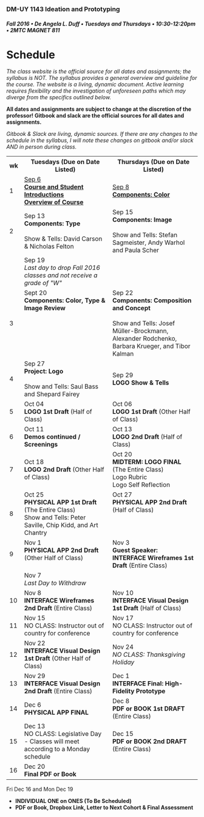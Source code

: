 ### DM-UY 1143 Ideation and Prototyping
##### Fall 2016 • De Angela L. Duff • Tuesdays and Thursdays • 10:30-12:20pm • 2MTC MAGNET 811

# Schedule

_The class website is the official source for all dates and assignments; the syllabus is NOT. The syllabus provides a general overview and guideline for the course. The website is a living, dynamic document. Active learning requires flexibility and the investigation of unforeseen paths which may diverge from the specifics outlined below._





**All dates and assignments are subject to change at the discretion of the professor! Gitbook and slack are the official sources for all dates and assignments.**

*Gitbook & Slack are living, dynamic sources. If there are any changes to the schedule in the syllabus, I will note these changes on gitbook and/or slack AND in person during class.*
<table>
    <tr>
        <th width="4%">wk</th>
        <th width="48%">Tuesdays (Due on Date Listed)</th>
        <th width="48%">Thursdays (Due on Date Listed)</th>
    </tr>
    <tr>
        <td>1</td>
        <td><a href="week_1_detail_sep_6.md">Sep 6<br><strong>Course and Student Introductions<br>Overview of Course</strong></a></td>
        <td><a href="week_1_detail_sep_8.md">Sep 8<br><strong>Components: Color</strong></a></td>
    </tr>
    <tr>
        <td>2</td>    
        <td><a href="week_2_detail_sep_8.md"></a>Sep 13<br><strong>Components: Type</strong><br><br>Show & Tells: David Carson & Nicholas Felton</td>
        <td valign="top"><a href="week_3_detail_sep_15.md"></a>Sep 15<br><strong>Components: Image</strong><br><br>Show and Tells: Stefan Sagmeister, Andy Warhol and Paula Scher</td>
    </tr>
    <tr>
        <td><td>Sep 19<br><i>Last day to drop Fall 2016 classes and not receive a grade of "W"</i></td><td></td>
    </tr
    <tr>
        <td>3</td> 
        <td valign="top"><a href="week_3_detail_sep_15.md"></a>Sept 20<br><strong>Components: Color, Type &amp; Image Review</strong></td>
        <td valign="top"><a href="week_4_detail_sep_22.md"></a>Sep 22<br><strong>Components: Composition and Concept</strong><br><br>Show and Tells: Josef Müller-Brockmann, Alexander Rodchenko, Barbara Krueger, and Tibor Kalman</td>
    </tr>
    <tr>
        <td>4</td>
        <td valign="top"><a href="week_4_detail_sep_22.md"></a>Sep 27<br><strong>Project: Logo</strong><br><br>Show and Tells: Saul Bass and Shepard Fairey</td>
        <td><a href="week_5_detail_sep_29.md"></a>Sep 29<br><strong>LOGO Show & Tells</strong></td>
    </tr>
    <tr>
        <td>5</td>
        <td><a href="week_5_detail_sep_29.md"></a>Oct 04<br><strong>LOGO 1st Draft</strong> (Half of Class)</td>
        <td><a href="week_6_detail_oct_6.md"></a>Oct 06<br><strong>LOGO 1st Draft</strong> (Other Half of Class)</td>
    </tr>
    <tr>
        <td>6</td>    
        <td><a href="week_6_detail_oct_6.md"></a>Oct 11<br><strong>Demos continued / Screenings</strong></td>
        <td><a href="week_7_detail_oct_13.md"></a>Oct 13<br><strong>LOGO 2nd Draft</strong> (Half of Class)</td>
    </tr>
    <tr>
        <td>7</td>     
        <td><a href="week_7_detail_oct_13.md"></a>Oct 18<br><strong>LOGO 2nd Draft</strong> (Other Half of Class)</td>
        <td><a href="week_8_detail_oct_20.md"></a>Oct 20<br><strong>MIDTERM: LOGO FINAL</strong> (The Entire Class)<br>Logo Rubric<br>Logo Self Reflection</td>
    </tr>
    <tr>
        <td>8</td>     
        <td><a href="week_8_detail_oct_20.md"></a>Oct 25<br><strong>PHYSICAL APP 1st Draft</strong> (The Entire Class)<br>Show and Tells: Peter Saville, Chip Kidd, and Art Chantry</td>
        <td valign="top">Oct 27<br><strong>PHYSICAL APP 2nd Draft</strong> (Half of Class)</td>
    </tr>
    <tr>
        <td>9</td>      
        <td valign="top">Nov 1<br><strong>PHYSICAL APP 2nd Draft</strong> (Other Half of Class)</a></td>
        <td>Nov 3<br><strong>Guest Speaker: <br>INTERFACE Wireframes 1st Draft</strong> (Entire Class)</td>
    </tr>
     <tr>
        <td></td><td>Nov 7<br><i>Last Day to Withdraw</i></td><td></td>
    </tr>
    <tr>
        <td>10</td>     
        <td>Nov 8<br><strong>INTERFACE Wireframes 2nd Draft</strong> (Entire Class)</td>
        <td>Nov 10<br><strong>INTERFACE Visual Design 1st Draft</strong> (Half of Class)</td>
    </tr>
    <tr>
        <td>11</td>   
        <td>Nov 15<br>NO CLASS: Instructor out of country for conference</td>
        <td>Nov 17<br>NO CLASS: Instructor out of country for conference</td>
    </tr>
    <tr>
        <td>12</td>   
        <td>Nov 22<br><strong>INTERFACE Visual Design 1st Draft</strong> (Other Half of Class)</td>
        <td>Nov 24<br><i>NO CLASS: Thanksgiving Holiday</i></td>
    </tr>
    <tr>
        <td>13</td>  
        <td>Nov 29<br><strong>INTERFACE Visual Design 2nd Draft</strong> (Entire Class)</td>
        <td>Dec 1<br><strong>INTERFACE Final: High-Fidelity Prototype</strong></td>
    </tr>
    <tr>
        <td>14</td>    
        <td>Dec 6<br><strong>PHYSICAL APP FINAL</strong></td>
        <td>Dec 8<br><strong>PDF or BOOK 1st DRAFT</strong> (Entire Class)</td>
    </tr>
    <tr>
        <td>15</td>     
        <td>Dec 13<br>NO CLASS: Legislative Day - Classes will meet according to a Monday schedule</td>  
        <td>Dec 15<br><strong>PDF or BOOK 2nd DRAFT</strong> (Entire Class)</td>
    </tr>
    <tr>
        <td>16</td>
        <td>Dec 20<br><strong>Final PDF or Book</strong></td>
        <td></td>
    </tr>
</table>

Fri Dec 16 and Mon Dec 19<br>
* **INDIVIDUAL ONE on ONES (To Be Scheduled)**
* **PDF or Book, Dropbox Link, Letter to Next Cohort & Final Assessment**


